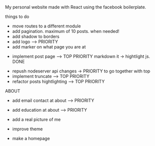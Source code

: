 My personal website made with React using the facebook boilerplate.

things to do
  - move routes to a different module
  - add pagination. maximum of 10 posts. when needed!
  - add shadow to borders
  - add logo --> PRIORITY
  - add marker on what page you are at
  + implement post page --> TOP PRIORITY  markdown it -> hightlight js. DONE
  - repush nodeserver api changes -> PRIORITY to go together with top
  - implement truncate --> TOP PRIORITY
  - refactor posts hightlighting --> TOP PRIORITY

  ABOUT
  - add email contact at about --> PRIORITY
  - add education at about --> PRIORITY
  - add a real picture of me

  

  - improve theme
  - make a homepage